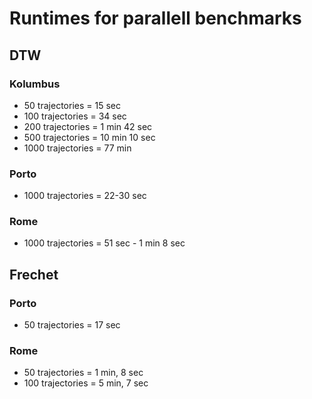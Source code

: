 # Runtimes for parallell benchmarks

## DTW

### Kolumbus

- 50 trajectories = 15 sec
- 100 trajectories = 34 sec
- 200 trajectories = 1 min 42 sec
- 500 trajectories = 10 min 10 sec
- 1000 trajectories = 77 min

### Porto

- 1000 trajectories = 22-30 sec

### Rome

- 1000 trajectories = 51 sec - 1 min 8 sec

## Frechet

### Porto

- 50 trajectories = 17 sec

### Rome

- 50 trajectories = 1 min, 8 sec
- 100 trajectories = 5 min, 7 sec
